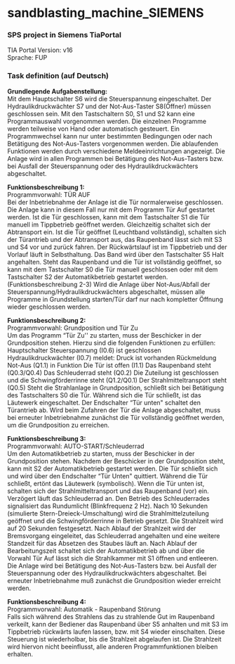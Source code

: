 # sandblasting_machine_SIEMENS
<h3>SPS project in Siemens TiaPortal</h3>
TIA Portal Version: v16</br>
Sprache: FUP</br>
<h3>Task definition (auf Deutsch)</h3>

<b>Grundlegende Aufgabenstellung:</b></br>
Mit dem Hauptschalter S6 wird die Steuerspannung eingeschaltet. Der Hydraulikdruckwächter
S7 und der Not-Aus-Taster S8(Öffner) müssen geschlossen sein.
Mit den Tastschaltern S0, S1 und S2 kann eine Programmauswahl vorgenommen werden.
Die einzelnen Programme werden teilweise von Hand oder automatisch gesteuert.
Ein Programmwechsel kann nur unter bestimmten Bedingungen oder nach Betätigung des
Not-Aus-Tasters vorgenommen werden. Die ablaufenden Funktionen werden durch
verschiedene Meldeeinrichtungen angezeigt.
Die Anlage wird in allen Programmen bei Betätigung des Not-Aus-Tasters bzw. bei Ausfall der
Steuerspannung oder des Hydraulikdruckwächters abgeschaltet.

<b>Funktionsbeschreibung 1:</b></br>
Programmvorwahl: TÜR AUF</br>
Bei der Inbetriebnahme der Anlage ist die Tür normalerweise geschlossen.
Die Anlage kann in diesem Fall nur mit dem Programm Tür Auf gestartet werden.
Ist die Tür geschlossen, kann mit dem Tastschalter S1 die Tür manuell im Tippbetrieb geöffnet
werden. Gleichzeitig schaltet sich der Abtransport ein.
Ist die Tür geöffnet (Leuchtband vollständig), schalten sich der Türantrieb und der Abtransport
aus, das Raupenband lässt sich mit S3 und S4 vor und zurück fahren.
Der Rückwärtslauf ist im Tippbetrieb und der Vorlauf läuft in Selbsthaltung. Das Band wird
über den Tastschalter S5 Halt angehalten.
Steht das Raupenband und die Tür ist vollständig geöffnet, so kann mit dem Tastschalter S0 die
Tür manuell geschlossen oder mit dem Tastschalter S2 der Automatikbetrieb gestartet werden.
(Funktionsbeschreibung 2-3)
Wird die Anlage über Not-Aus/Abfall der Steuerspannung/Hydraulikdruckwächters abgeschaltet,
müssen alle Programme in Grundstellung starten/Tür darf nur nach kompletter Öffnung wieder
geschlossen werden.

<b>Funktionsbeschreibung 2:</b></br>
Programmvorwahl: Grundposition und Tür Zu</br>
Um das Programm “Tür Zu'' zu starten, muss der Beschicker in der Grundposition stehen.
Hierzu sind die folgenden Funktionen zu erfüllen:
Hauptschalter Steuerspannung (I0.6) ist geschlossen
Hydraulikdruckwächter (I0.7) meldet: Druck ist vorhanden
Rückmeldung Not-Aus (Q1.1) in Funktion
Die Tür ist offen (I1.1)
Das Raupenband steht (Q0.3/Q0.4)
Das Schleuderrad steht (Q0.2)
Die Zuteilung ist geschlossen und die Schwingförderrinne steht (Q1.2/Q0.1)
Der Strahlmitteltransport steht (Q0.5)
Steht die Strahlanlage in Grundposition, schließt sich bei Betätigung des Tastschalters S0 die
Tür. Während sich die Tür schließt, ist das Läutewerk eingeschaltet. Der Endschalter “Tür unten"
schaltet den Türantrieb ab.
Wird beim Zufahren der Tür die Anlage abgeschaltet, muss bei erneuter Inbetriebnahme
zunächst die Tür vollständig geöffnet werden, um die Grundposition zu erreichen.

<b>Funktionsbeschreibung 3:</b></br>
Programmvorwahl: AUTO-START/Schleuderrad</br>
Um den Automatikbetrieb zu starten, muss der Beschicker in der Grundposition stehen.
Nachdem der Beschicker in der Grundposition steht, kann mit S2 der Automatikbetrieb gestartet
werden.
Die Tür schließt sich und wird über den Endschalter “Tür Unten" quittiert. Während die Tür
schließt, ertönt das Läutewerk (symbolisch).
Wenn die Tür unten ist, schalten sich der Strahlmitteltransport und das Raupenband (vor) ein.
Verzögert läuft das Schleuderrad an. Den Betrieb des Schleuderrades signalisiert das
Rundumlicht (Blinkfrequenz 2 Hz).
Nach 10 Sekunden (simulierte Stern-Dreieck-Umschaltung) wird die Strahlmittelzuteilung
geöffnet und die Schwingförderrinne in Betrieb gesetzt.
Die Strahlzeit wird auf 20 Sekunden festgesetzt.
Nach Ablauf der Strahlzeit wird der Bremsvorgang eingeleitet, das Schleuderrad angehalten
und eine weitere Standzeit für das Absetzen des Staubes läuft an.
Nach Ablauf der Bearbeitungszeit schaltet sich der Automatikbetrieb ab und über die Vorwahl
Tür Auf lässt sich die Strahlkammer mit S1 öffnen und entleeren.
Die Anlage wird bei Betätigung des Not-Aus-Tasters bzw. bei Ausfall der Steuerspannung oder
des Hydraulikdruckwächters abgeschaltet.
Bei erneuter Inbetriebnahme muß zunächst die Grundposition wieder erreicht werden.

<b>Funktionsbeschreibung 4:</b></br>
Programmvorwahl: Automatik - Raupenband Störung</br>
Falls sich während des Strahlens das zu strahlende Gut im Raupenband verkeilt, kann der
Bediener das Raupenband über S5 anhalten und mit S3 im Tippbetrieb rückwärts laufen lassen,
bzw. mit S4 wieder einschalten. Diese Steuerung ist wiederholbar, bis die Strahlzeit abgelaufen
ist. Die Strahlzeit wird hiervon nicht beeinflusst, alle anderen Programmfunktionen bleiben
erhalten.
